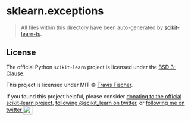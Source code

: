 # sklearn.exceptions

> All files within this directory have been auto-generated by [scikit-learn-ts](https://github.com/transitive-bullshit/scikit-learn-ts).

## License

The official Python `scikit-learn` project is licensed under the [BSD 3-Clause](https://github.com/scikit-learn/scikit-learn/blob/main/COPYING).

This project is licensed under MIT © [Travis Fischer](https://transitivebullsh.it).

If you found this project helpful, please consider [donating to the official scikit-learn project](https://scikit-learn.org/stable/about.html#donating-to-the-project), [following @scikit_learn on twitter](https://twitter.com/scikit_learn), or <a href="https://twitter.com/transitive_bs">following me on twitter <img src="https://storage.googleapis.com/saasify-assets/twitter-logo.svg" alt="twitter" height="24px" align="center"></a>
